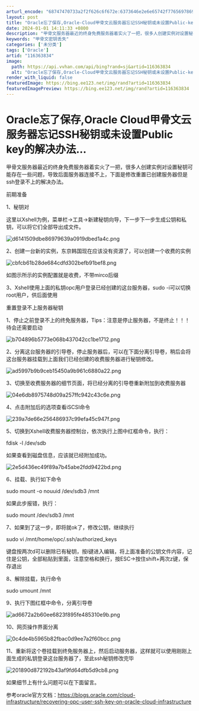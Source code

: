 ```yaml
---
arturl_encode: "68747470733a2f2f626c6f672e:6373646e2e6e65742f77656978696e5f34323435383132382f:61727469636c652f64657461696c732f313136333633383334"
layout: post
title: "Oracle忘了保存,Oracle-Cloud甲骨文云服务器忘记SSH秘钥或未设置Public-key的解决办法..."
date: 2024-01-01 14:11:33 +0800
description: "甲骨文服务器最近的终身免费服务器着实火了一把，很多人创建实例对设置秘钥可能存在一些问题，导致后面服务"
keywords: "甲骨文密钥丢失"
categories: ['未分类']
tags: ['Oracle']
artid: "116363834"
image:
  path: https://api.vvhan.com/api/bing?rand=sj&artid=116363834
  alt: "Oracle忘了保存,Oracle-Cloud甲骨文云服务器忘记SSH秘钥或未设置Public-key的解决办法..."
render_with_liquid: false
featuredImage: https://bing.ee123.net/img/rand?artid=116363834
featuredImagePreview: https://bing.ee123.net/img/rand?artid=116363834
---
```


# Oracle忘了保存,Oracle Cloud甲骨文云服务器忘记SSH秘钥或未设置Public key的解决办法...

甲骨文服务器最近的终身免费服务器着实火了一把，很多人创建实例对设置秘钥可能存在一些问题，导致后面服务器连接不上，下面是修改重置已创建服务器但是ssh登录不上的解决办法。

前期准备

1、秘钥对

这里以Xshell为例，菜单栏->工具->新建秘钥向导，下一步下一步生成公钥和私钥，可以将它们全部导出成文件。

![d6141509dbe86979639a0919dbed1a4c.png](https://i-blog.csdnimg.cn/blog_migrate/debf1bdf7dfc4679527aa5dbd825e56a.png)

2、创建一台新的实例，东京韩国现在应该没有资源了，可以创建一个收费的实例

![cbfcb61b28de684cdfd302befb91bef8.png](https://i-blog.csdnimg.cn/blog_migrate/d2f432f37428ae1a967d382ff6e25d9a.png)

如图示所示的实例配置就是收费，不带mirco后缀

3、Xshell使用上面的私钥opc用户登录已经创建的这台服务器，sudo -i可以切换root用户，供后面使用

重置登录不上服务器秘钥

1、停止之前登录不上的终免服务器，Tips：注意是停止服务器，不是终止！！！待会还需要启动

![b704896b5773e068b437042cc1be1712.png](https://i-blog.csdnimg.cn/blog_migrate/cdf5d84edc3e655f8b67c6ddb7c567e0.png)

2、分离这台服务器的引导卷，停止服务器后，可以在下面分离引导卷，稍后会将这台服务器挂载到上面我们已经创建的收费服务器进行秘钥修改。

![ad5997b9b9ceb15450a9b961c6880a22.png](https://i-blog.csdnimg.cn/blog_migrate/c42719bfa2de5958079c4587d5d5f619.png)

3、切换至收费服务器的细节页面，将已经分离的引导卷重新附加到收费服务器

![04e6db8975748d09a257ffc942c43c6e.png](https://i-blog.csdnimg.cn/blog_migrate/38cc659131bcda966db3a0cd19027959.png)

4、点击附加后的选项查看iSCSI命令

![239a7de66e256486937c99efa45c947f.png](https://i-blog.csdnimg.cn/blog_migrate/4d09e0e40bd5f4de34aed6484413e488.png)

5、切换到Xshell收费服务器控制台，依次执行上图中红框命令，执行：

fdisk -l /dev/sdb

如果查看到磁盘信息，应该就已经附加成功。

![2e5d436ec49f89a7b45abe2fdd9422bd.png](https://i-blog.csdnimg.cn/blog_migrate/03976127e1887ce29d321f8f1d3782a8.jpeg)

6、挂载、执行如下命令

sudo mount -o nouuid /dev/sdb3 /mnt

如果此步报错，执行：

sudo mount /dev/sdb3 /mnt

7、如果到了这一步，即将就ok了，修改公钥，继续执行

sudo vi /mnt/home/opc/.ssh/authorized\_keys

键盘按两次d可以删除已有秘钥，按i键进入编辑，将上面准备的公钥文件内容，记住是公钥，全部粘贴到里面，注意空格和换行，按ESC->按住shift+两次z键，保存退出

8、解除挂载，执行命令

sudo umount /mnt

9、执行下图红框中命令，分离引导卷

![ad6672a2b60ee6823f895fe485310e9b.png](https://i-blog.csdnimg.cn/blog_migrate/3e6e2b13eddf2928cde1a646a6bdaec7.jpeg)

10、网页操作界面分离

![0c4de4b5965b82fbac0d9ee7a2f60bcc.png](https://i-blog.csdnimg.cn/blog_migrate/91cf72ae5a0d62f43fbcd2dfd3193f05.jpeg)

11、重新将这个卷挂载到终免服务器上，然后启动服务器，这样就可以使用刚刚上面生成的私钥登录这台服务器了，至此ssh秘钥修改完毕

![201890d872192b43af9fd64dfb5d9cb8.png](https://i-blog.csdnimg.cn/blog_migrate/3357b86b807bc5696019086d2027e00d.png)

如果细节上有什么问题可以在下面留言。

参考oracle官方文档：https://blogs.oracle.com/cloud-infrastructure/recovering-opc-user-ssh-key-on-oracle-cloud-infrastructure